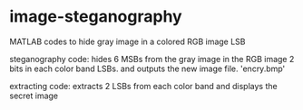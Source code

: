 # image-steganography
MATLAB codes to hide gray image in a colored RGB image LSB

steganography code:
hides 6 MSBs from the gray image in the RGB image 2 bits in each color band LSBs. and outputs the new image file. 'encry.bmp'

extracting code:
extracts 2 LSBs from each color band and displays the secret image
